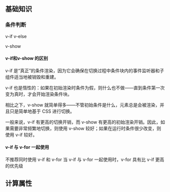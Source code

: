 ## 基础知识

### 条件判断
v-if
v-else

v-show


#### v-if和v-show 的区别

v-if 是“真正”的条件渲染，因为它会确保在切换过程中条件块内的事件监听器和子组件适当地被销毁和重建。

v-if 也是惰性的：如果在初始渲染时条件为假，则什么也不做——直到条件第一次变为真时，才会开始渲染条件块。

相比之下，v-show 就简单得多——不管初始条件是什么，元素总是会被渲染，并且只是简单地基于 CSS 进行切换。

一般来说，v-if 有更高的切换开销，而 v-show 有更高的初始渲染开销。因此，如果需要非常频繁地切换，则使用 v-show 较好；如果在运行时条件很少改变，则使用 v-if 较好。

#### v-if 与 v-for 一起使用

不推荐同时使用 v-if 和 v-for
当 v-if 与 v-for 一起使用时，v-for 具有比 v-if 更高的优先级


## 计算属性

